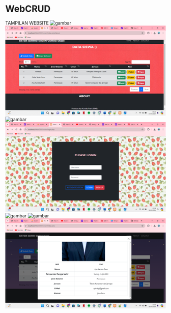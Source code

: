 # WebCRUD

TAMPILAN WEBSITE
![gambar](https://user-images.githubusercontent.com/100106630/162618264-44bcdab9-7a52-4587-84d4-e4f3c4f0930a.png)
![alt text](https://github.com/AyuKartikaaPutri/PengkodeanDanPemrograman-Sistem-Administrasi-Informasi-Siswa/blob/main/img/Screenshot%20(201).png?raw=true)
![gambar](https://user-images.githubusercontent.com/100106630/162618268-0a9a58a8-3ebf-40ed-ab61-367999d0e839.png)
![alt text](https://github.com/AyuKartikaaPutri/PengkodeanDanPemrograman-Sistem-Administrasi-Informasi-Siswa/blob/main/img/Screenshot%20(192).png?raw=true)
![gambar](https://user-images.githubusercontent.com/100106630/162618296-f795d63d-b945-444d-87ee-e419efb3a075.png)
![gambar](https://user-images.githubusercontent.com/100106630/162618348-9e8a5b09-c24c-4a51-83e5-567c1e829c94.png)
![alt text](https://github.com/AyuKartikaaPutri/PengkodeanDanPemrograman-Sistem-Administrasi-Informasi-Siswa/blob/main/img/Screenshot%20(199).png?raw=true)
